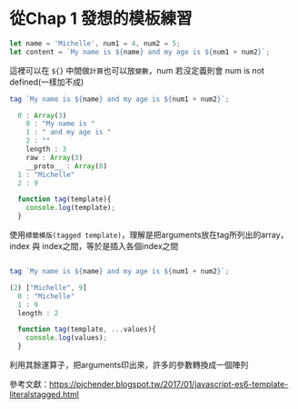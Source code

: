 # 從Chap 1 發想的模板練習

```Javascript
let name = 'Michelle', num1 = 4, num2 = 5;
let content = `My name is ${name} and my age is ${num1 + num2}`;
```
這裡可以在 `${}` 中間做`計算`也可以放`變數`，num 若沒定義則會 num is not defined(一樣加不成)

```Javascript
tag `My name is ${name} and my age is ${num1 + num2}`;

  0 : Array(3)
    0 : "My name is "
    1 : " and my age is "
    2 : ""
    length : 3
    raw : Array(3)
    __proto__ : Array(0)
  1 : "Michelle"
  2 : 9

  function tag(template){
    console.log(template);
  }
```
使用`標籤模版(tagged template)`，理解是把arguments放在tag所列出的array，index 與 index之間，等於是插入各個index之間

```Javascript

tag `My name is ${name} and my age is ${num1 + num2}`;

(2) ["Michelle", 9]
  0 : "Michelle"
  1 : 9
  length : 2

  function tag(template, ...values){
    console.log(values);
  }

```
利用其餘運算子，把arguments印出來，許多的參數轉換成一個陣列






參考文獻：https://pjchender.blogspot.tw/2017/01/javascript-es6-template-literalstagged.html
